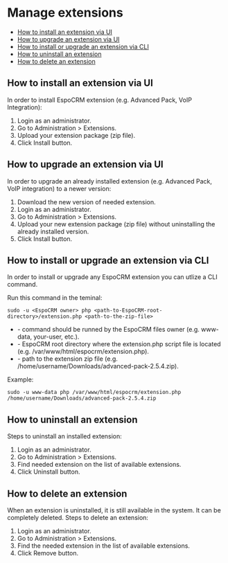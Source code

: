 # Manage extensions

* [How to install an extension via UI](#send-email)
* [How to upgrade an extension via UI](#send-email)
* [How to install or upgrade an extension via CLI](#send-email)
* [How to uninstall an extension](#send-email)
* [How to delete an extension](#send-email)

## How to install an extension via UI

In order to install EspoCRM extension (e.g. Advanced Pack, VoIP Integration):

1. Login as an administrator.
2. Go to Administration > Extensions.
3. Upload your extension package (zip file).
4. Click Install button.

## How to upgrade an extension via UI

In order to upgrade an already installed extension (e.g. Advanced Pack, VoIP integration) to a newer version:

1. Download the new version of needed extension.
2. Login as an administrator.
3. Go to Administration > Extensions.
4. Upload your new extension package (zip file) without uninstalling the already installed version.
5. Click Install button.

## How to install or upgrade an extension via CLI

In order to install or upgrade any EspoCRM extension you can utlize a CLI command.

Run this command in the teminal:

```
sudo -u <EspoCRM owner> php <path-to-EspoCRM-root-directory>/extension.php <path-to-the-zip-file>
```

* <EspoCRM owner> - command should be runned by the EspoCRM files owner (e.g. www-data, your-user, etc.).
* <path-to-EspoCRM-root-directory> - EspoCRM root directory where the extension.php script file is located (e.g. /var/www/html/espocrm/extension.php).
* <path-to-the-zip-file> - path to the extension zip file (e.g. /home/username/Downloads/advanced-pack-2.5.4.zip).

Example:

```
sudo -u www-data php /var/www/html/espocrm/extension.php /home/username/Downloads/advanced-pack-2.5.4.zip
```

## How to uninstall an extension

Steps to uninstall an installed extension:

1. Login as an administrator.
2. Go to Administration > Extensions.
3. Find needed extension on the list of available extensions.
4. Click Uninstall button.

## How to delete an extension

When an extension is uninstalled, it is still available in the system. It can be completely deleted. Steps to delete an extension:

1. Login as an administrator.
2. Go to Administration > Extensions.
3. Find the needed extension in the list of available extensions.
4. Click Remove button.
